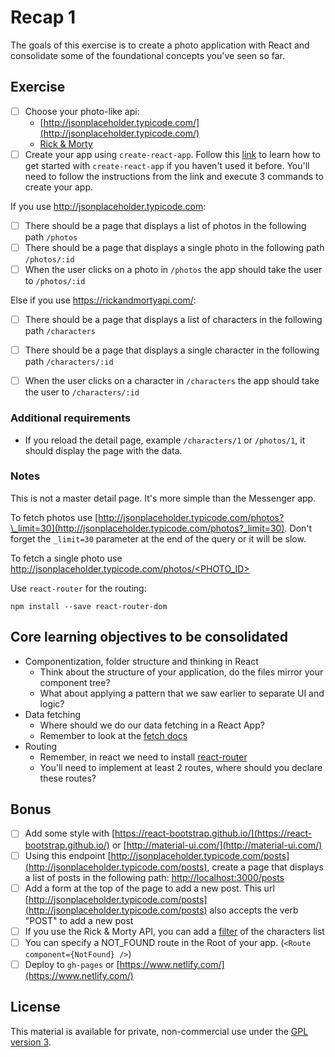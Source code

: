 # Recap 1

The goals of this exercise is to create a photo application with React and consolidate some of the foundational concepts you've seen so far. 


## Exercise

- [ ] Choose your photo-like api:
  - [http://jsonplaceholder.typicode.com/](http://jsonplaceholder.typicode.com/)
  - [Rick & Morty](https://rickandmortyapi.com/)
- [ ] Create your app using `create-react-app`. Follow this [link](https://github.com/facebook/create-react-app#quick-overview) to learn how to get started with `create-react-app` if you haven't used it before. You'll need to follow the instructions from the link and execute 3 commands to create your app.

If you use http://jsonplaceholder.typicode.com:

- [ ] There should be a page that displays a list of photos in the following path `/photos`
- [ ] There should be a page that displays a single photo in the following path `/photos/:id`
- [ ] When the user clicks on a photo in `/photos` the app should take the user to `/photos/:id`

Else if you use https://rickandmortyapi.com/:

- [ ] There should be a page that displays a list of characters in the following path `/characters`
- [ ] There should be a page that displays a single character in the following path `/characters/:id`
- [ ] When the user clicks on a character in `/characters` the app should take the user to `/characters/:id`


### Additional requirements
- If you reload the detail page, example `/characters/1` or `/photos/1`, it should display the page with the data.

### Notes

This is not a master detail page. It's more simple than the Messenger app.

To fetch photos use [http://jsonplaceholder.typicode.com/photos?\_limit=30](http://jsonplaceholder.typicode.com/photos?_limit=30).
Don't forget the `_limit=30` parameter at the end of the query or it will be slow.

To fetch a single photo use [http://jsonplaceholder.typicode.com/photos/<PHOTO_ID>](http://jsonplaceholder.typicode.com/photos/3)

Use `react-router` for the routing:

```
npm install --save react-router-dom
```

## Core learning objectives to be consolidated 

- Componentization, folder structure and thinking in React
  - Think about the structure of your application, do the files mirror your component tree?
  - What about applying a pattern that we saw earlier to separate UI and logic?
- Data fetching
  - Where should we do our data fetching in a React App?
  - Remember to look at the [fetch docs](https://developer.mozilla.org/en-US/docs/Web/API/Fetch_API/Using_Fetch)
- Routing
  - Remember, in react we need to install [react-router](https://reacttraining.com/react-router/)
  - You'll need to implement at least 2 routes, where should you declare these routes?

## Bonus

- [ ] Add some style with [https://react-bootstrap.github.io/](https://react-bootstrap.github.io/) or [http://material-ui.com/](http://material-ui.com/)
- [ ] Using this endpoint [http://jsonplaceholder.typicode.com/posts](http://jsonplaceholder.typicode.com/posts), create a page that displays a list of posts in the following path: [http://localhost:3000/posts](http://localhost:3000/posts)
- [ ] Add a form at the top of the page to add a new post. This url [http://jsonplaceholder.typicode.com/posts](http://jsonplaceholder.typicode.com/posts) also accepts the verb "POST" to add a new post
- [ ] If you use the Rick & Morty API, you can add a [filter](https://rickandmortyapi.com/documentation/#filter-characters) of the characters list
- [ ] You can specify a NOT_FOUND route in the Root of your app. (`<Route component={NotFound} />`)
- [ ] Deploy to `gh-pages` or [https://www.netlify.com/](https://www.netlify.com/)

## License

This material is available for private, non-commercial use under the [GPL version 3](http://www.gnu.org/licenses/gpl-3.0-standalone.html).

